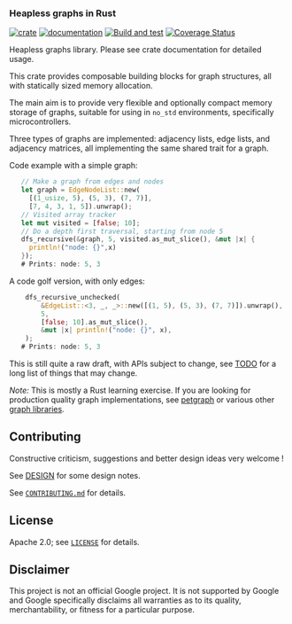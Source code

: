 ### Heapless graphs in Rust

[![crate](https://img.shields.io/crates/v/heapless_graphs.svg)](https://crates.io/crates/heapless_graphs)
[![documentation](https://docs.rs/heapless_graphs/badge.svg)](https://docs.rs/heapless_graphs/)
[![Build and test](https://github.com/kaidokert/heapless-graphs-rs/actions/workflows/build.yaml/badge.svg)](https://github.com/kaidokert/heapless-graphs-rs/actions/workflows/build.yaml)
[![Coverage Status](https://coveralls.io/repos/github/kaidokert/heapless-graphs-rs/badge.svg?branch=main)](https://coveralls.io/github/kaidokert/heapless-graphs-rs?branch=main)

Heapless graphs library. Please see crate documentation for detailed usage.

This crate provides composable building blocks for graph structures, all with
statically sized memory allocation.

The main aim is to provide very flexible and optionally compact memory storage
of graphs, suitable for using in `no_std` environments, specifically
microcontrollers.

Three types of graphs are implemented: adjacency lists, edge lists, and adjacency matrices, all
implementing the same shared trait for a graph.

Code example with a simple graph:
```Rust
   // Make a graph from edges and nodes
   let graph = EdgeNodeList::new(
     [(1_usize, 5), (5, 3), (7, 7)],
     [7, 4, 3, 1, 5]).unwrap();
   // Visited array tracker
   let mut visited = [false; 10];
   // Do a depth first traversal, starting from node 5
   dfs_recursive(&graph, 5, visited.as_mut_slice(), &mut |x| {
     println!("node: {}",x)
   });
   # Prints: node: 5, 3
```

A code golf version, with only edges:
```Rust
    dfs_recursive_unchecked(
        &EdgeList::<3, _, _>::new([(1, 5), (5, 3), (7, 7)]).unwrap(),
        5,
        [false; 10].as_mut_slice(),
        &mut |x| println!("node: {}", x),
    );
   # Prints: node: 5, 3
```

This is still quite a raw draft, with APIs subject to change, see
[TODO](TODO.md) for a long list of things that may change.

_Note:_ This is mostly a Rust learning exercise. If you are looking for
production quality graph implementations, see [petgraph](https://crates.io/crates/petgraph)
or various other [graph libraries](https://crates.io/keywords/graph).

## Contributing

Constructive criticism, suggestions and better design ideas very welcome !

See [DESIGN](DESIGN.md) for some design notes.

See [`CONTRIBUTING.md`](CONTRIBUTING.md) for details.

## License

Apache 2.0; see [`LICENSE`](LICENSE) for details.

## Disclaimer

This project is not an official Google project. It is not supported by
Google and Google specifically disclaims all warranties as to its quality,
merchantability, or fitness for a particular purpose.
